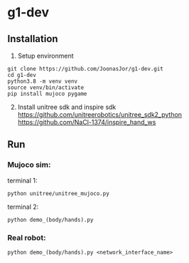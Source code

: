 # g1-dev

## Installation

1. Setup environment
```
git clone https://github.com/JoonasJor/g1-dev.git
cd g1-dev
python3.8 -m venv venv
source venv/bin/activate
pip install mujoco pygame
```
2. Install unitree sdk and inspire sdk
https://github.com/unitreerobotics/unitree_sdk2_python
https://github.com/NaCl-1374/inspire_hand_ws

## Run
### Mujoco sim:  
terminal 1:
```
python unitree/unitree_mujoco.py
```
terminal 2:
```
python demo_(body/hands).py
```
### Real robot:
```
python demo_(body/hands).py <network_interface_name>
```

